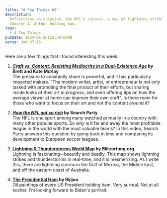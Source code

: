 ```yaml
---
title: "A Few Things #2"
description:
  Reflections on creation, the NFL's success, a map of lightning strikes, and
  Chester A. Arthur holding ham.
tags:
  - A Few Things
pubDate: 2024-01-26T22:30-0400
verse: Job 37:15
---
```


Here are a few things that I found interesting this week:

1. **[_Craft vs. Content: Resisting Mediocrity in a Dual-Existence Age_](https://www.artofmanliness.com/career-wealth/career/craft-vs-content-resisting-mediocrity-in-a-dual-existence-age/)
   by Brett and Kate McKay**<br/>The pressure to constantly share is powerful,
   and it has particularly impacted makers. "The modern writer, artist, or
   entrepreneur is not only tasked with promoting the final product of their
   efforts, but sharing inside looks of their art _in progress_, and even
   offering tips on how the average viewer at home can improve their own craft".
   Is there room for those who want to focus on their art and not the content
   around it?

2. **[_How the NFL got so rich_](https://youtube.com/watch?v=6pxu3s2VTQE) by
   Search Party**<br/>The NFL is one sport among many watched primarily in a
   country with many other popular sports. So why is it far and away the most
   profitable league in the world with the most valuable teams? In this video,
   Search Party answers this question by going back in time and comparing its
   development to European soccer leagues.

3. **[Lightning & Thunderstorms World Map](https://www.blitzortung.org/en/live_lightning_maps.php)
   by Blitzortung.org**<br/>Lightning is fascinating--beautify and deadly. This
   map shows lightning strikes and thunderstorms in real-time, and it is
   mesmerizing. As I write this, there are lightning storms in the Gulf of
   Mexico, the Middle East, and off the eastern coast of Australia.

4. **[The Presidential Ham](https://presidentialham.com/) by Bijijoo**<br/>Oil
   paintings of every US President holding ham. Very surreal. Not at all kosher.
   I'm looking forward to Biden's portrait.
